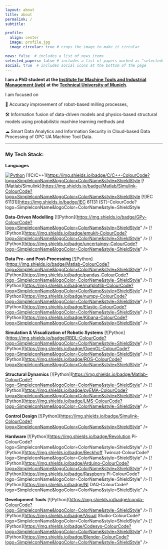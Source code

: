 ```yaml
---
layout: about
title: about
permalink: /
subtitle: 

profile:
  align: center
  image: profile.jpg
  image_circular: true # crops the image to make it circular

news: false  # includes a list of news items
selected_papers: false # includes a list of papers marked as "selected={true}"
social: true  # includes social icons at the bottom of the page
---
```




**I am a PhD student at the [Institute for Machine Tools and Industrial Management (*iwb*)](https://www.mec.ed.tum.de/en/iwb/homepage/) at the [Technical University of Munich](https://www.tum.de/en/).**



I am focused on 

🎯 Accuracy improvement of robot-based milling processes,

🛠️ Information fusion of data-driven models and physics-based structural models using probabilistic machine learning methods and

☁ Smart Data Analytics and Information Security in Cloud-based Data Processing of OPC UA Machine Tool Data.

------

### My Tech Stack:

**Languages**

[![Python](https://img.shields.io/badge/Python-ColourCode?logo=SimpleIconName&logoColor=ColorName&style=ShieldStyle)]()
[![C/C++](https://img.shields.io/badge/C/C++-ColourCode?logo=SimpleIconName&logoColor=ColorName&style=ShieldStyle
[![Matlab/Simulink](https://img.shields.io/badge/Matlab/Simulink-ColourCode?logo=SimpleIconName&logoColor=ColorName&style=ShieldStyle
[![IEC 61131](https://img.shields.io/badge/IEC 61131 (ST)-ColourCode?logo=SimpleIconName&logoColor=ColorName&style=ShieldStyle

  
**Data-Driven Modelling**
[![Python](https://img.shields.io/badge/GPy-ColourCode?logo=SimpleIconName&logoColor=ColorName&style=ShieldStyle" />
[![Python](https://img.shields.io/badge/emukit-ColourCode?logo=SimpleIconName&logoColor=ColorName&style=ShieldStyle" />
[![Python](https://img.shields.io/badge/uncertainpy-ColourCode?logo=SimpleIconName&logoColor=ColorName&style=ShieldStyle" />

  
**Data Pre- and Post-Processing**
[![Python](https://img.shields.io/badge/Matlab-ColourCode?logo=SimpleIconName&logoColor=ColorName&style=ShieldStyle" />
[![Python](https://img.shields.io/badge/pandas-ColourCode?logo=SimpleIconName&logoColor=ColorName&style=ShieldStyle" />
[![Python](https://img.shields.io/badge/matplotlib-ColourCode?logo=SimpleIconName&logoColor=ColorName&style=ShieldStyle" />
[![Python](https://img.shields.io/badge/numpy-ColourCode?logo=SimpleIconName&logoColor=ColorName&style=ShieldStyle" />
[![Python](https://img.shields.io/badge/Elastic-ColourCode?logo=SimpleIconName&logoColor=ColorName&style=ShieldStyle" />
[![Python](https://img.shields.io/badge/Kibana-ColourCode?logo=SimpleIconName&logoColor=ColorName&style=ShieldStyle" />

  
**Simulation & Visualization of Robotic Systems**
[![Python](https://img.shields.io/badge/RBDL-ColourCode?logo=SimpleIconName&logoColor=ColorName&style=ShieldStyle" />
[![Python](https://img.shields.io/badge/OpenGL-ColourCode?logo=SimpleIconName&logoColor=ColorName&style=ShieldStyle" />
[![Python](https://img.shields.io/badge/ROS-ColourCode?logo=SimpleIconName&logoColor=ColorName&style=ShieldStyle" />

  
**Structural Dynamics**
[![Python](https://img.shields.io/badge/Matlab-ColourCode?logo=SimpleIconName&logoColor=ColorName&style=ShieldStyle" />
[![Python](https://img.shields.io/badge/pyEMA-ColourCode?logo=SimpleIconName&logoColor=ColorName&style=ShieldStyle" />
[![Python](https://img.shields.io/badge/LMS-ColourCode?logo=SimpleIconName&logoColor=ColorName&style=ShieldStyle" />

  
**Control Design**
[![Python](https://img.shields.io/badge/Simulink-ColourCode?logo=SimpleIconName&logoColor=ColorName&style=ShieldStyle" />

  
**Hardware**
[![Python](https://img.shields.io/badge/Revolution Pi-ColourCode?logo=SimpleIconName&logoColor=ColorName&style=ShieldStyle" />
[![Python](https://img.shields.io/badge/Beckhoff Twincat-ColourCode?logo=SimpleIconName&logoColor=ColorName&style=ShieldStyle" />
[![Python](https://img.shields.io/badge/Arduino-ColourCode?logo=SimpleIconName&logoColor=ColorName&style=ShieldStyle" />
[![Python](https://img.shields.io/badge/Raspberry Pi-ColourCode?logo=SimpleIconName&logoColor=ColorName&style=ShieldStyle" />
[![Python](https://img.shields.io/badge/NI DAQ-ColourCode?logo=SimpleIconName&logoColor=ColorName&style=ShieldStyle" />

  
**Development Tools**
[![Python](https://img.shields.io/badge/conda-ColourCode?logo=SimpleIconName&logoColor=ColorName&style=ShieldStyle" />
[![Python](https://img.shields.io/badge/Visual Studio-ColourCode?logo=SimpleIconName&logoColor=ColorName&style=ShieldStyle" />
[![Python](https://img.shields.io/badge/Codesys-ColourCode?logo=SimpleIconName&logoColor=ColorName&style=ShieldStyle" />
[![Python](https://img.shields.io/badge/Blender-ColourCode?logo=SimpleIconName&logoColor=ColorName&style=ShieldStyle" />
